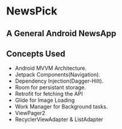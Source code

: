 # NewsPick
## A General Android NewsApp 

## Concepts Used
* Android MVVM Architecture.
* Jetpack Components(Navigation).
* Dependency Injection(Dagger-Hilt).
* Room for persistant storage.
* Retrofit for fetching the API
* Glide for Image Loading
* Work Manager for Background tasks.
* ViewPager2
* RecyclerViewAdapter & ListAdapter
